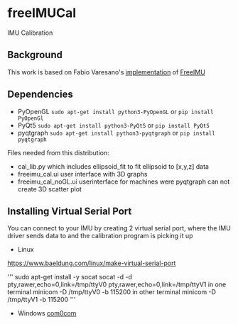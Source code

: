 # freeIMUCal
IMU Calibration

## Background
This work is based on Fabio Varesano's [implementation](https://www.researchgate.net/publication/258817923_FreeIMU_An_Open_Hardware_Framework_for_Orientation_and_Motion_Sensing) of [FreeIMU](https://github.com/Fabio-Varesano-Association/freeimu)

## Dependencies
- PyOpenGL `sudo apt-get install python3-PyOpenGL` or `pip install PyOpenGl`
- PyQt5 `sudo apt-get install python3-PyQt5`  or `pip install PyQt5`
- pyqtgraph `sudo apt-get install python3-pyqtgraph`  or `pip install pyqtgraph`

Files needed from this distribution:
- cal_lib.py which includes ellipsoid_fit to fit ellipsoid to [x,y,z] data
- freeimu_cal.ui user interface with 3D graphs
- freeimu_cal_noGL.ui userinterface for machines were pyqtgraph can not create 3D scatter plot

## Installing Virtual Serial Port
You can connect to your IMU by creating 2 virtual serial port, where the IMU driver sends data to and the calibration program is picking it up

- Linux

https://www.baeldung.com/linux/make-virtual-serial-port

'''
sudo apt-get install -y socat
socat -d -d pty,rawer,echo=0,link=/tmp/ttyV0 pty,rawer,echo=0,link=/tmp/ttyV1
in one terminal
minicom -D /tmp/ttyV0 -b 115200
in other terminal
minicom -D /tmp/ttyV1 -b 115200
'''

- Windows
[com0com](https://sourceforge.net/projects/com0com/)
